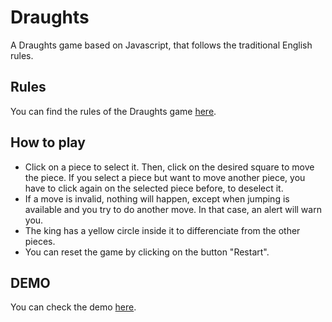 # Draughts
A Draughts game based on Javascript, that follows the traditional English rules.

## Rules
You can find the rules of the Draughts game [here](https://simple.wikipedia.org/wiki/Checkers).

## How to play
* Click on a piece to select it. Then, click on the desired square to move the piece. If you select a piece but want to move another piece, you have to click again on the selected piece before, to deselect it.
* If a move is invalid, nothing will happen, except when jumping is available and you try to do another move. In that case, an alert will warn you.
* The king has a yellow circle inside it to differenciate from the other pieces.
* You can reset the game by clicking on the button "Restart".

## DEMO
You can check the demo [here](https://cdn.rawgit.com/danielhoshi/Draughts/master/index.html).